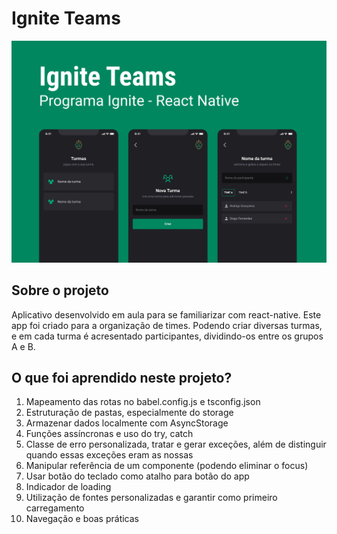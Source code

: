# Ignite Teams

![Imagens do app](assets/Capa.png)

## Sobre o projeto

Aplicativo desenvolvido em aula para se familiarizar com react-native. Este app foi criado para a organização de times. Podendo criar diversas turmas, e em cada turma é acresentado participantes, dividindo-os entre os grupos A e B.

## O que foi aprendido neste projeto?

1. Mapeamento das rotas no babel.config.js e tsconfig.json
2. Estruturação de pastas, especialmente do storage
3. Armazenar dados localmente com AsyncStorage
4. Funções assíncronas e uso do try, catch
5. Classe de erro personalizada, tratar e gerar exceções, além de distinguir quando essas exceções eram as nossas
6. Manipular referência de um componente (podendo eliminar o focus)
7. Usar botão do teclado como atalho para botão do app
8. Indicador de loading
9. Utilização de fontes personalizadas e garantir como primeiro carregamento
10. Navegação e boas práticas
